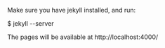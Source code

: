 Make sure you have jekyll installed, and run:

  $ jekyll --server

The pages will be available at http://localhost:4000/
